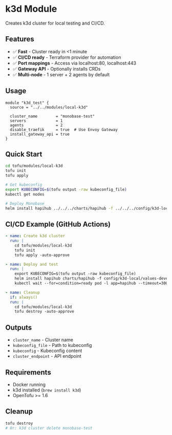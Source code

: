 # k3d Module

Creates k3d cluster for local testing and CI/CD.

## Features

- ✅ **Fast** - Cluster ready in <1 minute
- ✅ **CI/CD ready** - Terraform provider for automation
- ✅ **Port mappings** - Access via localhost:80, localhost:443
- ✅ **Gateway API** - Optionally installs CRDs
- ✅ **Multi-node** - 1 server + 2 agents by default

## Usage

```hcl
module "k3d_test" {
  source = "../../modules/local-k3d"
  
  cluster_name        = "monobase-test"
  servers             = 1
  agents              = 2
  disable_traefik     = true  # Use Envoy Gateway
  install_gateway_api = true
}
```

## Quick Start

```bash
cd tofu/modules/local-k3d
tofu init
tofu apply

# Get kubeconfig
export KUBECONFIG=$(tofu output -raw kubeconfig_file)
kubectl get nodes

# Deploy Monobase
helm install hapihub ../../../charts/hapihub -f ../../../config/k3d-local/values-development.yaml
```

## CI/CD Example (GitHub Actions)

```yaml
- name: Create k3d cluster
  run: |
    cd tofu/modules/local-k3d
    tofu init
    tofu apply -auto-approve

- name: Deploy and test
  run: |
    export KUBECONFIG=$(tofu output -raw kubeconfig_file)
    helm install hapihub charts/hapihub -f config/k3d-local/values-development.yaml
    kubectl wait --for=condition=ready pod -l app=hapihub --timeout=300s

- name: Cleanup
  if: always()
  run: |
    cd tofu/modules/local-k3d
    tofu destroy -auto-approve
```

## Outputs

- `cluster_name` - Cluster name
- `kubeconfig_file` - Path to kubeconfig
- `kubeconfig` - Kubeconfig content
- `cluster_endpoint` - API endpoint

## Requirements

- Docker running
- k3d installed (`brew install k3d`)
- OpenTofu >= 1.6

## Cleanup

```bash
tofu destroy
# Or: k3d cluster delete monobase-test
```
